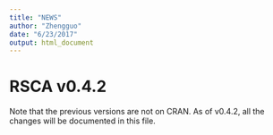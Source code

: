 ```yaml
---
title: "NEWS"
author: "Zhengguo"
date: "6/23/2017"
output: html_document
---
```


# RSCA v0.4.2
Note that the previous versions are not on CRAN. As of v0.4.2, all the changes will be documented in this file.